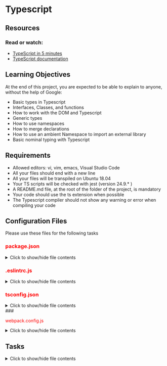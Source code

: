 # Typescript

## Resources
### Read or watch:

  - <a href="https://intranet.hbtn.io/rltoken/JBobnOShA2LO-xxTJAyKtw">TypeScript in 5 minutes</a>
  - <a href="https://intranet.hbtn.io/rltoken/Gd_21GPLzafP2XUy11Zinw">TypeScript documentation</a>

## Learning Objectives
At the end of this project, you are expected to be able to explain to anyone, without the help of Google:

   - Basic types in Typescript
   - Interfaces, Classes, and functions
   - How to work with the DOM and Typescript
   - Generic types
   - How to use namespaces
   - How to merge declarations
   - How to use an ambient Namespace to import an external library
   - Basic nominal typing with Typescript


## Requirements
   - Allowed editors: vi, vim, emacs, Visual Studio Code
   - All your files should end with a new line
   - All your files will be transpiled on Ubuntu 18.04
   - Your TS scripts will be checked with jest (version 24.9.* )
   - A README.md file, at the root of the folder of the project, is mandatory
   - Your code should use the ts extension when possible
   - The Typescript compiler should not show any warning or error when compiling your code

## Configuration Files
Please use these files for the following tasks

### <p style="color: red;">package.json</p>
<details>
	<summary>Click to show/hide file contents</summary>

	```
	{
 	 "name": "typescript_dependencies",
 	 "version": "1.0.0",
 	 "description": "",
 	 "main": "index.js",
 	 "scripts": {
  	  "start-dev": "webpack-dev-server --open",
 	   "build": "webpack",
 	   "test": "jest"
 	 },
 	 "keywords": [],
 	 "author": "",
	  "license": "ISC",
 	 "devDependencies": {
 	   "@babel/plugin-proposal-export-default-from": "^7.5.2",
 	   "@babel/preset-typescript": "^7.7.2",
 	   "@types/jest": "^24.0.23",
 	   "@typescript-eslint/eslint-plugin": "^2.4.0",
 	   "@typescript-eslint/parser": "^2.4.0",
 	   "clean-webpack-plugin": "^3.0.0",
 	   "fork-ts-checker-webpack-plugin": "^1.5.1",
 	   "html-webpack-plugin": "^3.2.0",
 	   "jest": "^24.9.0",
 	   "source-map": "^0.7.3",
 	   "ts-jest": "^24.1.0",
   	 "ts-loader": "^6.2.0",
 	   "typescript": "^3.6.4",
 	   "webpack": "^4.41.2",
 	   "webpack-cli": "^3.3.9",
 	   "webpack-dev-server": "^3.8.2"
 	 }
	}
	```
</details>

### <p style="color: red;">.eslintrc.js</p>
<details>
	<summary>Click to show/hide file contents</summary>

	```
	module.exports =  {
	  parser:  '@typescript-eslint/parser',
	  extends:  [
	    'plugin:@typescript-eslint/recommended',  // Uses the recommended rules from @typescript-eslint/eslint-plugin
	  ],
	  parserOptions:  {
	    ecmaVersion:  2018,
	    sourceType:  'module',
	  },
	  rules:  {
	  },
	};
	```
</details>

### <p style="color: red;">tsconfig.json</p>
<details>
	<summary>Click to show/hide file contents</summary>

	```
	{
	  "compilerOptions": {
	    "outDir": "./dist/",
	    "sourceMap": true,
	    "noImplicitAny": true,
	    "module": "es6",
	    "target": "es5",
	    "allowJs": true,
	    "moduleResolution": "node"
	  }
	}
	```

</details>
### <p style="color: red;">webpack.config.js</p>
<details>
	<summary>Click to show/hide file contents</summary>

	```
	const path = require("path");
	const HtmlWebpackPlugin = require('html-webpack-plugin');
	const { CleanWebpackPlugin } = require('clean-webpack-plugin');
	const ForkTsCheckerWebpackPlugin = require('fork-ts-checker-webpack-plugin');

	module.exports = {
	  entry: "./js/main.ts",
 		 devtool: "inline-source-map",
	  module: {
	    rules: [
	      {
	        test: /\.tsx?$/,
	        loader: 'ts-loader',
	       options: {
	          transpileOnly: true
	        }
	      }
	    ]
	  },
	  resolve: {
	    extensions: [".tsx", ".ts", ".js"]
	  },
	  devServer: {
	    contentBase: "./dist"
	  },
	  plugins: [
	    new ForkTsCheckerWebpackPlugin(),
	    new CleanWebpackPlugin(),
	    new HtmlWebpackPlugin({
	      title: "Development"
	    })
	  ],
	  output: {
	    filename: "bundle.js",
	    path: path.resolve(__dirname, "dist")
	  }
	};
	```

</details>

## Tasks

<details>
	<summary>Click to show/hide file contents</summary>

<p style="color: green;">0. Creating an interface for a student</p>
<p style="color: green;">1. Let's build a Teacher interface</p>
<p style="color: green;">2. Extending the Teacher class</p>
<p style="color: green;">3. Printing teachers</p>
<p style="color: green;">4. Writing a class</p>
<p style="color: green;">5. Advanced types Part 1</p>
<p style="color: green;">6. Creating functions specific to employees</p>
<p style="color: green;">7. String literal types</p>
<p style="color: green;">8. Ambient Namespaces</p>
<p style="color: green;">9. Namespace & Declaration merging</p>

	- Create a new directory task_4 and copy the above tsconfig.json and put this package.json in there
	- In task_4/js/subjects:

		-Create a file Teacher.ts and write a Teacher interface in a namespace named Subjects.
			-the interface requires firstName and lastName as string

		-Create a file Subject.ts and write a Subject class in the same namespace named Subjects.
			- the class has one attribute teacher that implements the Teacher interface
			- the class has one setter method setTeacher that accepts a teacher in argument (and as setter, set the instance attribute teacher with it)

		-Create a file Cpp.ts and make the following modifications in the same namespace.
			- Using declaration merging, add a new optional attribute experienceTeachingC (number) to the Teacher interface
			- Create a class Cpp extending from Subject
			- Write a method named getRequirements that will return a string Here is the list of requirements for Cpp
			- Write a method named getAvailableTeacher that will return a string Available Teacher: <first name of teacher>
			- If the teacher doesn’t have any experience in teaching C, then the method should return a string No available teacher

		-Create a file React.ts and write a React Class in the same namespace.

			- Add a new attribute experienceTeachingReact? (number) to the Teacher interface
			- In the class, write a method named getRequirements that will return a string Here is the list of requirements for React
			- Write a method named getAvailableTeacher that will return a string Available Teacher: <first name of teacher>
			- If the teacher doesn’t have any experience in teaching React, then the method should return a string No available teacher

		-Create a file Java.ts and write a Java Class in the same namespace.

			- Add a new attribute experienceTeachingJava? (number) to the Teacher interface
			- In the class, write a method named getRequirements that will return a string Here is the list of requirements for Java
			- Write a method named getAvailableTeacher that will return a string Available Teacher: <first name of teacher>
			- If the teacher doesn’t have any experience in teaching Java, then the method should return a string No available teacher

<p style="color: green;">10. Brand convention & Nominal typing</p>
	- Create a directory task_5 and copy these configuration files into the root of task_5: package.json, tsconfig.json, webpack.config.js

	- Create two interfaces MajorCredits and MinorCredits in task_5/js/main.ts:

	    - Each interface defines a number named credits
	    - Add a brand property to each interface in order to uniquely identify each of them
	- Create two functions named sumMajorCredits and sumMinorCredits in task_5/js/main.ts:

	    - Each function takes two arguments subject1 and subject2
	    - sumMajorCredits returns MajorCredits value and sumMinorCredits returns MinorCredits value
	    - Each function sums the credits of the two subjects

</details>
